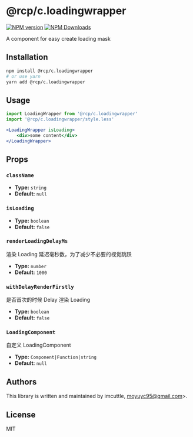 # @rcp/c.loadingwrapper

[![NPM version](https://img.shields.io/npm/v/@rcp/c.loadingwrapper.svg?style=flat-square)](https://www.npmjs.com/package/@rcp/c.loadingwrapper)
[![NPM Downloads](https://img.shields.io/npm/dm/@rcp/c.loadingwrapper.svg?style=flat-square&maxAge=43200)](https://www.npmjs.com/package/@rcp/c.loadingwrapper)

A component for easy create loading mask

## Installation

```bash
npm install @rcp/c.loadingwrapper
# or use yarn
yarn add @rcp/c.loadingwrapper
```

## Usage

```jsx
import LoadingWrapper from '@rcp/c.loadingwrapper'
import '@rcp/c.loadingwrapper/style.less'

<LoadingWrapper isLoading>
    <div>some content</div>
</LoadingWrapper>
```

## Props

### `className`

- **Type:** `string`
- **Default:** `null`

### `isLoading`

- **Type:** `boolean`
- **Default:** `false`

### `renderLoadingDelayMs`

渲染 Loading 延迟毫秒数，为了减少不必要的视觉跳跃

- **Type:** `number`
- **Default:** `1000`

### `withDelayRenderFirstly`

是否首次的时候 Delay 渲染 Loading

- **Type:** `boolean`
- **Default:** `false`

### `LoadingComponent`

自定义 LoadingComponent

- **Type:** `Component|Function|string`
- **Default:** `null`

## Authors

This library is written and maintained by imcuttle, <a href="<mailto:moyuyc95@gmail.com">moyuyc95@gmail.com></a>.

## License

MIT
